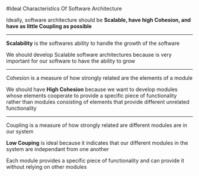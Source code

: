 #Ideal Characteristics Of Software Architecture

Ideally, software architecture should be **Scalable, have high Cohesion, and have as little Coupling as possible**

***

**Scalability** is the softwares ability to handle the growth of the software

We should develop Scalable software architectures because is very important for our software to have the ability to grow

***

Cohesion is a measure of how strongly related are the elements of a module

We should have **High Cohesion** because we want to develop modules whose elements cooperate to provide a specific piece of functionality rather than modules consisting of elements that provide different unrelated functionality

***

Coupling is a measure of how strongly related are different modules are in our system

**Low Couping** is ideal because it indicates that our different modules in the system are independant from one another

Each module provides a specific piece of functionality and can provide it without relying on other modules
